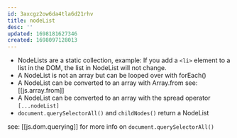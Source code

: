 ```yaml
---
id: 3axcgz2ow6da4tla6d21rhv
title: nodeList
desc: ''
updated: 1698181627346
created: 1698097128013
---
```


- NodeLists are a static collection, example: If you add a `<li>` element to a list in the DOM, the list in NodeList will not change.
- A NodeList is not an array but can be looped over with forEach()
- A NodeList can be converted to an array with Array.from see: [[js.array.from]]
- A NodeList can be converted to an array with the spread operator `[...nodeList]`
- `document.querySelectorAll()` and `childNodes()` return a NodeList

see: [[js.dom.querying]] for more info on `document.querySelectorAll()`
